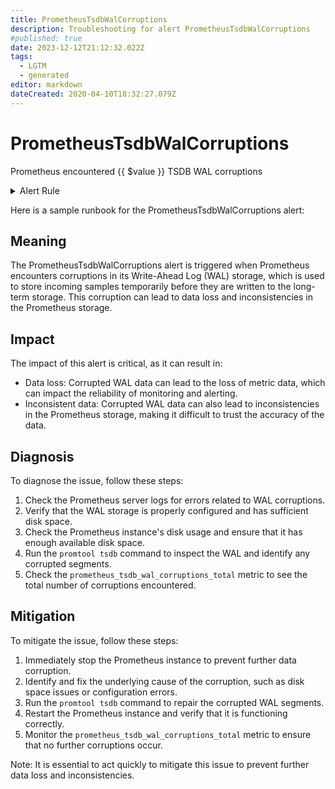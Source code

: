 ```yaml
---
title: PrometheusTsdbWalCorruptions
description: Troubleshooting for alert PrometheusTsdbWalCorruptions
#published: true
date: 2023-12-12T21:12:32.022Z
tags: 
  - LGTM
  - generated
editor: markdown
dateCreated: 2020-04-10T18:32:27.079Z
---
```


# PrometheusTsdbWalCorruptions

Prometheus encountered {{ $value }} TSDB WAL corruptions

<details>
  <summary>Alert Rule</summary>

{{% rule "prometheus-self-monitoring/prometheus-self-monitoring-internal.yml" "PrometheusTsdbWalCorruptions" %}}

{{% comment %}}

```yaml
alert: PrometheusTsdbWalCorruptions
expr: increase(prometheus_tsdb_wal_corruptions_total[1m]) > 0
for: 0m
labels:
    severity: critical
annotations:
    summary: Prometheus TSDB WAL corruptions (instance {{ $labels.instance }})
    description: |-
        Prometheus encountered {{ $value }} TSDB WAL corruptions
          VALUE = {{ $value }}
          LABELS = {{ $labels }}
    runbook: https://github.com/srerun/prometheus-alerts/blob/main/content/runbooks/prometheus-self-monitoring-internal/PrometheusTsdbWalCorruptions.md

```

{{% /comment %}}

</details>


Here is a sample runbook for the PrometheusTsdbWalCorruptions alert:

## Meaning

The PrometheusTsdbWalCorruptions alert is triggered when Prometheus encounters corruptions in its Write-Ahead Log (WAL) storage, which is used to store incoming samples temporarily before they are written to the long-term storage. This corruption can lead to data loss and inconsistencies in the Prometheus storage.

## Impact

The impact of this alert is critical, as it can result in:

* Data loss: Corrupted WAL data can lead to the loss of metric data, which can impact the reliability of monitoring and alerting.
* Inconsistent data: Corrupted WAL data can also lead to inconsistencies in the Prometheus storage, making it difficult to trust the accuracy of the data.

## Diagnosis

To diagnose the issue, follow these steps:

1. Check the Prometheus server logs for errors related to WAL corruptions.
2. Verify that the WAL storage is properly configured and has sufficient disk space.
3. Check the Prometheus instance's disk usage and ensure that it has enough available disk space.
4. Run the `promtool tsdb` command to inspect the WAL and identify any corrupted segments.
5. Check the `prometheus_tsdb_wal_corruptions_total` metric to see the total number of corruptions encountered.

## Mitigation

To mitigate the issue, follow these steps:

1. Immediately stop the Prometheus instance to prevent further data corruption.
2. Identify and fix the underlying cause of the corruption, such as disk space issues or configuration errors.
3. Run the `promtool tsdb` command to repair the corrupted WAL segments.
4. Restart the Prometheus instance and verify that it is functioning correctly.
5. Monitor the `prometheus_tsdb_wal_corruptions_total` metric to ensure that no further corruptions occur.

Note: It is essential to act quickly to mitigate this issue to prevent further data loss and inconsistencies.